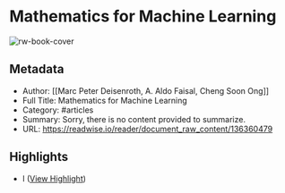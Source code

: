 # Mathematics for Machine Learning

![rw-book-cover](https://readwise-assets.s3.amazonaws.com/media/reader/parsed_document_assets/136360479/kZvQZWmGaa7tDJ60lC_z86LjwrrASr-rcIsg9R9cox8-cove_LUmdT0l.png)

## Metadata
- Author: [[Marc Peter Deisenroth, A. Aldo Faisal, Cheng Soon Ong]]
- Full Title: Mathematics for Machine Learning
- Category: #articles
- Summary: Sorry, there is no content provided to summarize.
- URL: https://readwise.io/reader/document_raw_content/136360479

## Highlights
- l ([View Highlight](https://read.readwise.io/read/01jqqc3rpkzdytm2zdx9c1nazz))

